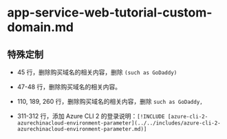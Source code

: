 # app-service-web-tutorial-custom-domain.md

## 特殊定制

* 45 行，删除购买域名的相关内容，删除 `(such as GoDaddy)`

* 47-48 行，删除购买域名的相关内容。

* 110, 189, 260 行，删除购买域名的相关内容，删除 `such as GoDaddy,`

* 311-312 行，添加 Azure CLI 2 的登录说明：`[!INCLUDE [azure-cli-2-azurechinacloud-environment-parameter](../../includes/azure-cli-2-azurechinacloud-environment-parameter.md)]`